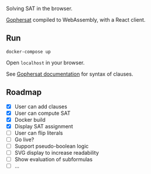 Solving SAT in the browser.

[Gophersat](https://github.com/crillab/gophersat) compiled to WebAssembly, with a React client.

## Run
    docker-compose up

Open `localhost` in your browser.

See [Gophersat documentation](https://pkg.go.dev/github.com/crillab/gophersat@v1.3.1/bf#Parse) for syntax of clauses.



## Roadmap
- [x] User can add clauses
- [x] User can compute SAT
- [x] Docker build
- [x] Display SAT assignment
- [ ] User can flip literals
- [ ] Go live?
- [ ] Support pseudo-boolean logic
- [ ] SVG display to increase readability
- [ ] Show evaluation of subformulas 
- [ ] ...
